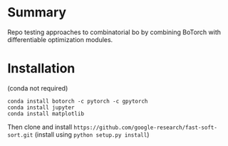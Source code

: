 # Summary

Repo testing approaches to combinatorial bo by combining BoTorch with differentiable optimization modules. 

# Installation

(conda not required)

```
conda install botorch -c pytorch -c gpytorch
conda install jupyter
conda install matplotlib
```

Then clone and install 
`https://github.com/google-research/fast-soft-sort.git`
(install using `python setup.py install`)
